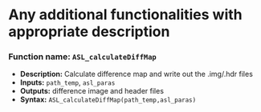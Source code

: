 # Any additional functionalities with appropriate description

### Function name: `ASL_calculateDiffMap`
*   **Description:** Calculate difference map and write out the .img/.hdr files
*   **Inputs:** `path_temp`, `asl_paras`
*   **Outputs:** difference image and header files
*   **Syntax:** `ASL_calculateDiffMap(path_temp,asl_paras)`